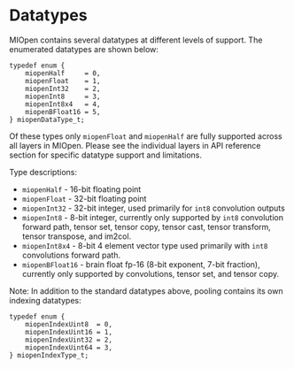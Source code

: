 
# Datatypes


MIOpen contains several datatypes at different levels of support. The enumerated datatypes are shown below:

```
typedef enum {
    miopenHalf     = 0,
    miopenFloat    = 1,
    miopenInt32    = 2,
    miopenInt8     = 3,
    miopenInt8x4   = 4,
    miopenBFloat16 = 5,
} miopenDataType_t;
```

Of these types only `miopenFloat` and `miopenHalf` are fully supported across all layers in MIOpen. Please see the individual layers in API reference section for specific datatype support and limitations.

Type descriptions:
 * `miopenHalf` - 16-bit floating point
 * `miopenFloat` - 32-bit floating point
 * `miopenInt32` - 32-bit integer, used primarily for `int8` convolution outputs
 * `miopenInt8` - 8-bit integer, currently only supported by `int8` convolution forward path, tensor set, tensor copy, tensor cast, tensor transform, tensor transpose, and im2col.
 * `miopenInt8x4` - 8-bit 4 element vector type used primarily with `int8` convolutions forward path.
 * `miopenBFloat16` - brain float fp-16 (8-bit exponent, 7-bit fraction), currently only supported by convolutions, tensor set, and tensor copy.


Note: In addition to the standard datatypes above, pooling contains its own indexing datatypes:
```
typedef enum {
    miopenIndexUint8  = 0,
    miopenIndexUint16 = 1,
    miopenIndexUint32 = 2,
    miopenIndexUint64 = 3,
} miopenIndexType_t;
```

